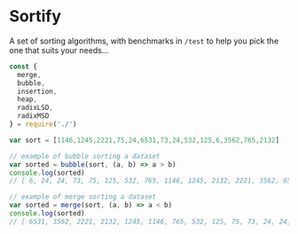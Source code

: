 # Sortify

A set of sorting algorithms, with benchmarks in `/test` to help you pick the one that suits your needs...

```js
const {
  merge,
  bubble,
  insertion,
  heap,
  radixLSD,
  radixMSD
} = require('./') 

var sort = [1146,1245,2221,75,24,6531,73,24,532,125,6,3562,765,2132]

// example of bubble sorting a dataset
var sorted = bubble(sort, (a, b) => a > b)
console.log(sorted)
// [ 6, 24, 24, 73, 75, 125, 532, 765, 1146, 1245, 2132, 2221, 3562, 6531 ]

// example of merge sorting a dataset
var sorted = merge(sort, (a, b) => a < b)
console.log(sorted)
// [ 6531, 3562, 2221, 2132, 1245, 1146, 765, 532, 125, 75, 73, 24, 24, 6 ]
```

